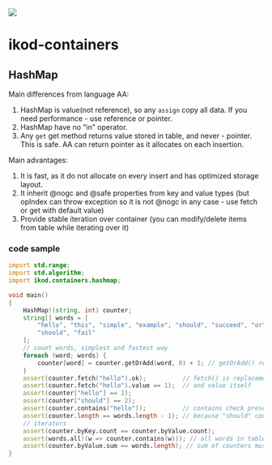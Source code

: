 ![](https://github.com/ikod/ikod-containers/workflows/CI/badge.svg)
# ikod-containers

## HashMap ##

Main differences from language AA:
1. HashMap is value(not reference), so any `assign` copy all data. If you need performance - use reference or pointer.
1. HashMap have no "in" operator.
1. Any `get` get method returns value stored in table, and never - pointer. This is safe. AA can return pointer as it allocates on each insertion.

Main advantages:
1. It is fast, as it do not allocate on every insert and has optimized storage layout.
1. It inherit @nogc and @safe properties from key and value types (but opIndex can throw exception so it is not @nogc in any case - use fetch or get with default value)
1. Provide stable iteration over container (you can modify/delete items from table while iterating over it)

### code sample ###

```d
import std.range;
import std.algorithm;
import ikod.containers.hashmap;

void main()
{
    HashMap!(string, int) counter;
    string[] words = [
        "hello", "this", "simple", "example", "should", "succeed", "or", "it",
        "should", "fail"
    ];
    // count words, simplest and fastest way
    foreach (word; words) {
        counter[word] = counter.getOrAdd(word, 0) + 1; // getOrAdd() return value from table or add it to table
    }
    assert(counter.fetch("hello").ok);          // fetch() is replacement to "in": you get "ok" if key in table
    assert(counter.fetch("hello").value == 1);  // and value itself 
    assert(counter["hello"] == 1);
    assert(counter["should"] == 2);
    assert(counter.contains("hello"));          // contains check presence
    assert(counter.length == words.length - 1); // because "should" counts only once
    // iterators
    assert(counter.byKey.count == counter.byValue.count);
    assert(words.all!(w => counter.contains(w))); // all words in table
    assert(counter.byValue.sum == words.length); // sum of counters must equals to number of words
}
```